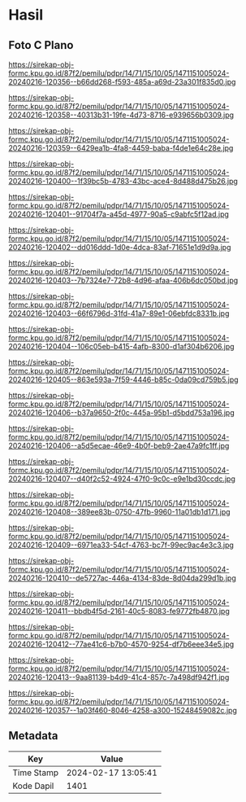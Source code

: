 # Hasil

## Foto C Plano

https://sirekap-obj-formc.kpu.go.id/87f2/pemilu/pdpr/14/71/15/10/05/1471151005024-20240216-120356--b66dd268-f593-485a-a69d-23a301f835d0.jpg

https://sirekap-obj-formc.kpu.go.id/87f2/pemilu/pdpr/14/71/15/10/05/1471151005024-20240216-120358--40313b31-19fe-4d73-8716-e939656b0309.jpg

https://sirekap-obj-formc.kpu.go.id/87f2/pemilu/pdpr/14/71/15/10/05/1471151005024-20240216-120359--6429ea1b-4fa8-4459-baba-f4de1e64c28e.jpg

https://sirekap-obj-formc.kpu.go.id/87f2/pemilu/pdpr/14/71/15/10/05/1471151005024-20240216-120400--1f39bc5b-4783-43bc-ace4-8d488d475b26.jpg

https://sirekap-obj-formc.kpu.go.id/87f2/pemilu/pdpr/14/71/15/10/05/1471151005024-20240216-120401--91704f7a-a45d-4977-90a5-c9abfc5f12ad.jpg

https://sirekap-obj-formc.kpu.go.id/87f2/pemilu/pdpr/14/71/15/10/05/1471151005024-20240216-120402--dd016ddd-1d0e-4dca-83af-71651e1d9d9a.jpg

https://sirekap-obj-formc.kpu.go.id/87f2/pemilu/pdpr/14/71/15/10/05/1471151005024-20240216-120403--7b7324e7-72b8-4d96-afaa-406b6dc050bd.jpg

https://sirekap-obj-formc.kpu.go.id/87f2/pemilu/pdpr/14/71/15/10/05/1471151005024-20240216-120403--66f6796d-31fd-41a7-89e1-06ebfdc8331b.jpg

https://sirekap-obj-formc.kpu.go.id/87f2/pemilu/pdpr/14/71/15/10/05/1471151005024-20240216-120404--106c05eb-b415-4afb-8300-d1af304b6206.jpg

https://sirekap-obj-formc.kpu.go.id/87f2/pemilu/pdpr/14/71/15/10/05/1471151005024-20240216-120405--863e593a-7f59-4446-b85c-0da09cd759b5.jpg

https://sirekap-obj-formc.kpu.go.id/87f2/pemilu/pdpr/14/71/15/10/05/1471151005024-20240216-120406--b37a9650-2f0c-445a-95b1-d5bdd753a196.jpg

https://sirekap-obj-formc.kpu.go.id/87f2/pemilu/pdpr/14/71/15/10/05/1471151005024-20240216-120406--a5d5ecae-46e9-4b0f-beb9-2ae47a9fc1ff.jpg

https://sirekap-obj-formc.kpu.go.id/87f2/pemilu/pdpr/14/71/15/10/05/1471151005024-20240216-120407--d40f2c52-4924-47f0-9c0c-e9e1bd30ccdc.jpg

https://sirekap-obj-formc.kpu.go.id/87f2/pemilu/pdpr/14/71/15/10/05/1471151005024-20240216-120408--389ee83b-0750-47fb-9960-11a01db1d171.jpg

https://sirekap-obj-formc.kpu.go.id/87f2/pemilu/pdpr/14/71/15/10/05/1471151005024-20240216-120409--6971ea33-54cf-4763-bc7f-99ec9ac4e3c3.jpg

https://sirekap-obj-formc.kpu.go.id/87f2/pemilu/pdpr/14/71/15/10/05/1471151005024-20240216-120410--de5727ac-446a-4134-83de-8d04da299d1b.jpg

https://sirekap-obj-formc.kpu.go.id/87f2/pemilu/pdpr/14/71/15/10/05/1471151005024-20240216-120411--bbdb4f5d-2161-40c5-8083-fe9772fb4870.jpg

https://sirekap-obj-formc.kpu.go.id/87f2/pemilu/pdpr/14/71/15/10/05/1471151005024-20240216-120412--77ae41c6-b7b0-4570-9254-df7b6eee34e5.jpg

https://sirekap-obj-formc.kpu.go.id/87f2/pemilu/pdpr/14/71/15/10/05/1471151005024-20240216-120413--9aa81139-b4d9-41c4-857c-7a498df942f1.jpg

https://sirekap-obj-formc.kpu.go.id/87f2/pemilu/pdpr/14/71/15/10/05/1471151005024-20240216-120357--1a03f460-8046-4258-a300-15248459082c.jpg


## Metadata

| Key        | Value               |
| ---------- | ------------------- |
| Time Stamp | 2024-02-17 13:05:41 |
| Kode Dapil | 1401                |



